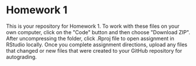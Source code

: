 # Homework 1

This is your repository for Homework 1. To work with these files on your own computer, click on the "Code" button and then choose "Download ZIP". After uncompressing the folder, click .Rproj file to open assignment in RStudio locally. Once you complete assignment directions, upload any files that changed or new files that were created to your GitHub repository for autograding.
